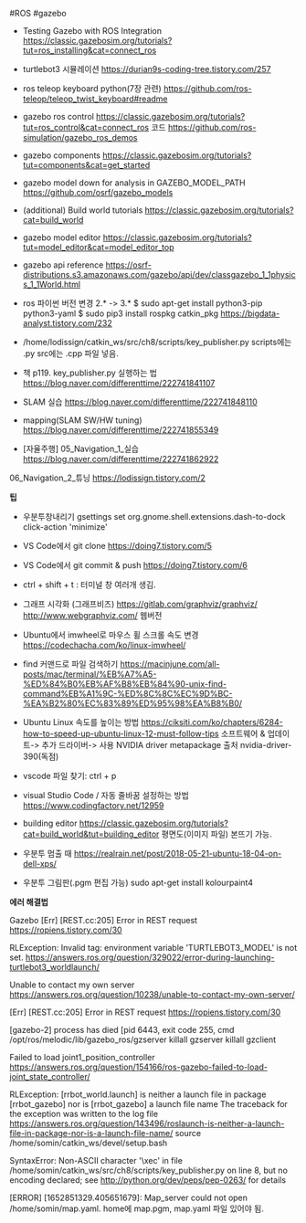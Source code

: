 
#ROS
#gazebo 

- Testing Gazebo with ROS Integration
https://classic.gazebosim.org/tutorials?tut=ros_installing&cat=connect_ros

- turtlebot3 시뮬레이션
https://durian9s-coding-tree.tistory.com/257

- ros teleop keyboard python(7장 관련)
https://github.com/ros-teleop/teleop_twist_keyboard#readme

- gazebo ros control
https://classic.gazebosim.org/tutorials?tut=ros_control&cat=connect_ros
코드
https://github.com/ros-simulation/gazebo_ros_demos

- gazebo components
https://classic.gazebosim.org/tutorials?tut=components&cat=get_started

- gazebo model down for analysis in GAZEBO_MODEL_PATH
https://github.com/osrf/gazebo_models

- (additional) Build world tutorials
https://classic.gazebosim.org/tutorials?cat=build_world

- gazebo model editor
https://classic.gazebosim.org/tutorials?tut=model_editor&cat=model_editor_top

- gazebo api reference
https://osrf-distributions.s3.amazonaws.com/gazebo/api/dev/classgazebo_1_1physics_1_1World.html

- ros 파이썬 버전 변경 2.* -> 3.*
$ sudo apt-get install python3-pip python3-yaml
$ sudo pip3 install rospkg catkin_pkg
https://bigdata-analyst.tistory.com/232

- /home/lodissign/catkin_ws/src/ch8/scripts/key_publisher.py
scripts에는 .py
src에는 .cpp 파일 넣음.

- 책 p119. key_publisher.py 실행하는 법
https://blog.naver.com/differenttime/222741841107

- SLAM 실습
https://blog.naver.com/differenttime/222741848110

- mapping(SLAM SW/HW tuning)
https://blog.naver.com/differenttime/222741855349

- [자율주행] 
05_Navigation_1_실습
https://blog.naver.com/differenttime/222741862922

06_Navigation_2_튜닝
https://lodissign.tistory.com/2



**************팁**************

- 우분투창내리기
gsettings set org.gnome.shell.extensions.dash-to-dock click-action 'minimize'

- VS Code에서 git clone
https://doing7.tistory.com/5

- VS Code에서 git commit & push
https://doing7.tistory.com/6

- ctrl + shift + t : 터미널 창 여러개 생김.

- 그래프 시각화 (그래프비즈)
https://gitlab.com/graphviz/graphviz/
http://www.webgraphviz.com/
	웹버전
  
- Ubuntu에서 imwheel로 마우스 휠 스크롤 속도 변경
https://codechacha.com/ko/linux-imwheel/

- find 커맨드로 파일 검색하기
https://macinjune.com/all-posts/mac/terminal/%EB%A7%A5-%ED%84%B0%EB%AF%B8%EB%84%90-unix-find-command%EB%A1%9C-%ED%8C%8C%EC%9D%BC-%EA%B2%80%EC%83%89%ED%95%98%EA%B8%B0/

- Ubuntu Linux 속도를 높이는 방법
https://ciksiti.com/ko/chapters/6284-how-to-speed-up-ubuntu-linux-12-must-follow-tips
	소프트웨어 & 업데이트-> 추가 드라이버-> 사용 NVIDIA driver metapackage 출처 nvidia-driver-390(독점)

- vscode 파일 찾기: ctrl + p

- visual Studio Code / 자동 줄바꿈 설정하는 방법
https://www.codingfactory.net/12959

- building editor 
https://classic.gazebosim.org/tutorials?cat=build_world&tut=building_editor
	평면도(이미지 파일) 본뜨기 가능.

- 우분투 멈출 때
https://realrain.net/post/2018-05-21-ubuntu-18-04-on-dell-xps/

- 우분투 그림판(.pgm 편집 가능)
sudo apt-get install kolourpaint4




**************에러 해결법**************

Gazebo [Err] [REST.cc:205] Error in REST request
https://ropiens.tistory.com/30

RLException: Invalid <arg> tag: environment variable 'TURTLEBOT3_MODEL' is not set.
https://answers.ros.org/question/329022/error-during-launching-turtlebot3_worldlaunch/

Unable to contact my own server
https://answers.ros.org/question/10238/unable-to-contact-my-own-server/

[Err] [REST.cc:205] Error in REST request
https://ropiens.tistory.com/30

[gazebo-2] process has died [pid 6443, exit code 255, cmd /opt/ros/melodic/lib/gazebo_ros/gzserver
killall gzserver 
killall gzclient

Failed to load joint1_position_controller
https://answers.ros.org/question/154166/ros-gazebo-failed-to-load-joint_state_controller/

RLException: [rrbot_world.launch] is neither a launch file in package [rrbot_gazebo] nor is [rrbot_gazebo] a launch file name
The traceback for the exception was written to the log file
https://answers.ros.org/question/143496/roslaunch-is-neither-a-launch-file-in-package-nor-is-a-launch-file-name/
source /home/somin/catkin_ws/devel/setup.bash

SyntaxError: Non-ASCII character '\xec' in file /home/somin/catkin_ws/src/ch8/scripts/key_publisher.py on line 8, but no encoding declared; see http://python.org/dev/peps/pep-0263/ for details

[ERROR] [1652851329.405651679]: Map_server could not open /home/somin/map.yaml.
home에 map.pgm, map.yaml 파일 있어야 됨.
